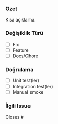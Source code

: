 ### Özet
Kısa açıklama.

### Değişiklik Türü
- [ ] Fix
- [ ] Feature
- [ ] Docs/Chore

### Doğrulama
- [ ] Unit test(ler)
- [ ] Integration test(ler)
- [ ] Manual smoke

### İlgili Issue
Closes #
